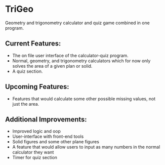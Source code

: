# TriGeo
Geometry and trigonometry calculator and quiz game combined in one program.

## Current Features:

- The on file user interface of the calculator-quiz program.
- Normal, geometry, and trigonometry calculators which for now only solves the area of a given plan or solid.
- A quiz section.

## Upcoming Features:

- Features that would calculate some other possible missing values, not just the area.

## Additional Improvements:

- Improved logic and oop
- User-interface with front-end tools
- Solid figures and some other plane figures
- A feature that would allow users to input as many numbers in the normal calculator they want
- Timer for quiz section
